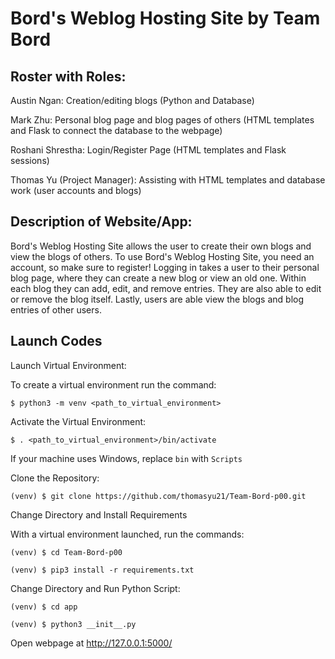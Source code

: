 # Bord's Weblog Hosting Site by Team Bord

## Roster with Roles:
Austin Ngan: Creation/editing blogs (Python and Database)

Mark Zhu: Personal blog page and blog pages of others (HTML templates and Flask to connect the database to the webpage)

Roshani Shrestha: Login/Register Page (HTML templates and Flask sessions)

Thomas Yu (Project Manager): Assisting with HTML templates and database work (user accounts and blogs)

## Description of Website/App:
Bord's Weblog Hosting Site allows the user to create their own blogs and view the blogs of others. To use Bord's Weblog Hosting Site, you need an account, so make sure to register! Logging in takes a user to their personal blog page, where they can create a new blog or view an old one. Within each blog they can add, edit, and remove entries. They are also able to edit or remove the blog itself. Lastly, users are able view the blogs and blog entries of other users.

## Launch Codes
Launch Virtual Environment:

To create a virtual environment run the command:

`$ python3 -m venv <path_to_virtual_environment>`

Activate the Virtual Environment:

`$ . <path_to_virtual_environment>/bin/activate`

If your machine uses Windows, replace `bin` with `Scripts`


Clone the Repository:

`(venv) $ git clone https://github.com/thomasyu21/Team-Bord-p00.git`


Change Directory and Install Requirements

With a virtual environment launched, run the commands:

`(venv) $ cd Team-Bord-p00`

`(venv) $ pip3 install -r requirements.txt`


Change Directory and Run Python Script:

`(venv) $ cd app`

`(venv) $ python3 __init__.py`


Open webpage at http://127.0.0.1:5000/
